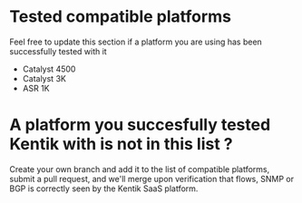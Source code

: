 # Tested compatible platforms
Feel free to update this section if a platform you are using has been successfully tested with it
* Catalyst 4500
* Catalyst 3K
* ASR 1K
# A platform you succesfully tested Kentik with is not in this list ?
Create your own branch and add it to the list of compatible platforms, submit a pull request, and we'll merge upon verification that flows, SNMP or BGP is correctly seen by the Kentik SaaS platform.
